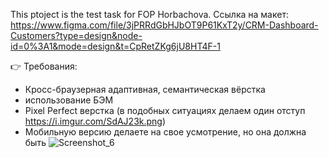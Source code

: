 This ptoject is the test task for FOP Horbachova.
Ссылка на макет: ​https://www.figma.com/file/3jPRRdGbHJbOT9P61KxT2y/CRM-Dashboard-Customers?type=design&node-id=0%3A1&mode=design&t=CpRetZKg6jU8HT4F-1

👉 Требования:
- Кросс-браузерная адаптивная, семантическая вёрстка
- использование БЭМ
- Pixel Perfect верстка (в подобных ситуациях делаем один отступ https://i.imgur.com/SdAJ23k.png)
- Мобильную версию делаете на свое усмотрение, но она должна быть
 ![Screenshot_6](https://github.com/irapanch/customers-dashbord-react/assets/117355580/e418fec3-4de3-488e-9d05-e031e1f4e9ea)


 

